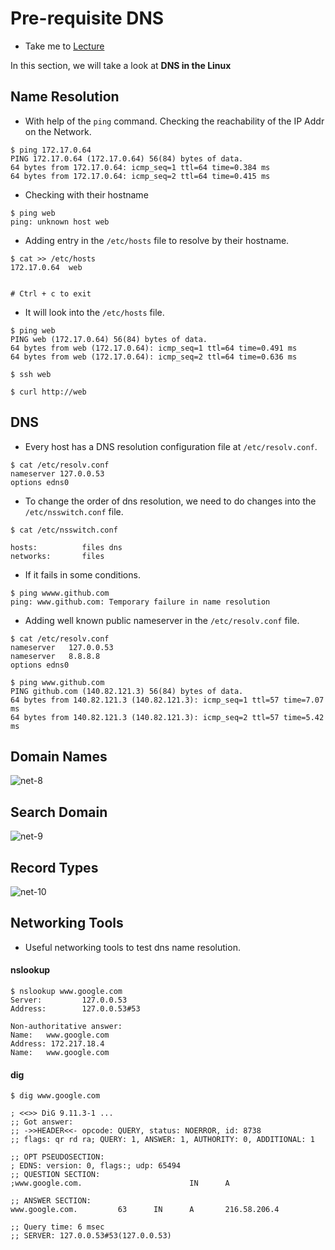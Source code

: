 # Pre-requisite DNS

  - Take me to [Lecture](https://kodekloud.com/topic/prerequsite-dns/)

In this section, we will take a look at **DNS in the Linux**

## Name Resolution 

- With help of the `ping` command. Checking the reachability of the IP Addr on the Network.

```
$ ping 172.17.0.64
PING 172.17.0.64 (172.17.0.64) 56(84) bytes of data.
64 bytes from 172.17.0.64: icmp_seq=1 ttl=64 time=0.384 ms
64 bytes from 172.17.0.64: icmp_seq=2 ttl=64 time=0.415 ms

```
- Checking with their hostname

```
$ ping web
ping: unknown host web

```
- Adding entry in the `/etc/hosts` file to resolve by their hostname.

```
$ cat >> /etc/hosts
172.17.0.64  web


# Ctrl + c to exit
```
- It will look into the `/etc/hosts` file.

```
$ ping web
PING web (172.17.0.64) 56(84) bytes of data.
64 bytes from web (172.17.0.64): icmp_seq=1 ttl=64 time=0.491 ms
64 bytes from web (172.17.0.64): icmp_seq=2 ttl=64 time=0.636 ms

$ ssh web

$ curl http://web
```

## DNS

- Every host has a DNS resolution configuration file at `/etc/resolv.conf`.

```
$ cat /etc/resolv.conf
nameserver 127.0.0.53
options edns0
```

- To change the order of dns resolution, we need to do changes into the `/etc/nsswitch.conf` file.

```
$ cat /etc/nsswitch.conf

hosts:          files dns
networks:       files

```

- If it fails in some conditions.

```
$ ping wwww.github.com
ping: www.github.com: Temporary failure in name resolution

```

- Adding well known public nameserver in the `/etc/resolv.conf` file.

```
$ cat /etc/resolv.conf
nameserver   127.0.0.53
nameserver   8.8.8.8
options edns0
``` 
```
$ ping www.github.com
PING github.com (140.82.121.3) 56(84) bytes of data.
64 bytes from 140.82.121.3 (140.82.121.3): icmp_seq=1 ttl=57 time=7.07 ms
64 bytes from 140.82.121.3 (140.82.121.3): icmp_seq=2 ttl=57 time=5.42 ms

```

## Domain Names

![net-8](net8.PNG)

## Search Domain

![net-9](net9.PNG)

## Record Types

![net-10](net10.PNG)

## Networking Tools

- Useful networking tools to test dns name resolution.

#### nslookup 

```
$ nslookup www.google.com
Server:         127.0.0.53
Address:        127.0.0.53#53

Non-authoritative answer:
Name:   www.google.com
Address: 172.217.18.4
Name:   www.google.com
```

#### dig

```
$ dig www.google.com

; <<>> DiG 9.11.3-1 ...
;; Got answer:
;; ->>HEADER<<- opcode: QUERY, status: NOERROR, id: 8738
;; flags: qr rd ra; QUERY: 1, ANSWER: 1, AUTHORITY: 0, ADDITIONAL: 1

;; OPT PSEUDOSECTION:
; EDNS: version: 0, flags:; udp: 65494
;; QUESTION SECTION:
;www.google.com.                        IN      A

;; ANSWER SECTION:
www.google.com.         63      IN      A       216.58.206.4

;; Query time: 6 msec
;; SERVER: 127.0.0.53#53(127.0.0.53)
```
